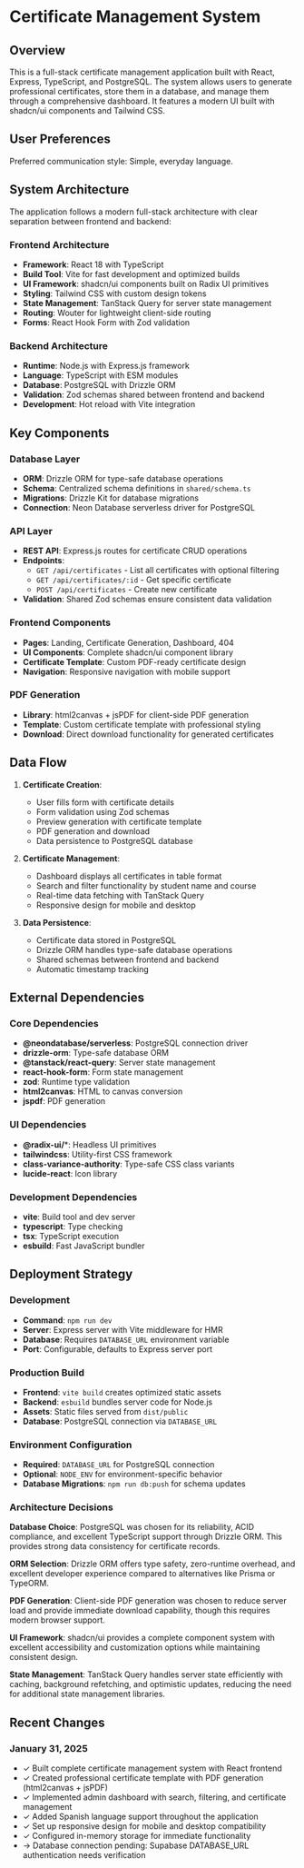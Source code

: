 # Certificate Management System

## Overview

This is a full-stack certificate management application built with React, Express, TypeScript, and PostgreSQL. The system allows users to generate professional certificates, store them in a database, and manage them through a comprehensive dashboard. It features a modern UI built with shadcn/ui components and Tailwind CSS.

## User Preferences

Preferred communication style: Simple, everyday language.

## System Architecture

The application follows a modern full-stack architecture with clear separation between frontend and backend:

### Frontend Architecture
- **Framework**: React 18 with TypeScript
- **Build Tool**: Vite for fast development and optimized builds
- **UI Framework**: shadcn/ui components built on Radix UI primitives
- **Styling**: Tailwind CSS with custom design tokens
- **State Management**: TanStack Query for server state management
- **Routing**: Wouter for lightweight client-side routing
- **Forms**: React Hook Form with Zod validation

### Backend Architecture
- **Runtime**: Node.js with Express.js framework
- **Language**: TypeScript with ESM modules
- **Database**: PostgreSQL with Drizzle ORM
- **Validation**: Zod schemas shared between frontend and backend
- **Development**: Hot reload with Vite integration

## Key Components

### Database Layer
- **ORM**: Drizzle ORM for type-safe database operations
- **Schema**: Centralized schema definitions in `shared/schema.ts`
- **Migrations**: Drizzle Kit for database migrations
- **Connection**: Neon Database serverless driver for PostgreSQL

### API Layer
- **REST API**: Express.js routes for certificate CRUD operations
- **Endpoints**:
  - `GET /api/certificates` - List all certificates with optional filtering
  - `GET /api/certificates/:id` - Get specific certificate
  - `POST /api/certificates` - Create new certificate
- **Validation**: Shared Zod schemas ensure consistent data validation

### Frontend Components
- **Pages**: Landing, Certificate Generation, Dashboard, 404
- **UI Components**: Complete shadcn/ui component library
- **Certificate Template**: Custom PDF-ready certificate design
- **Navigation**: Responsive navigation with mobile support

### PDF Generation
- **Library**: html2canvas + jsPDF for client-side PDF generation
- **Template**: Custom certificate template with professional styling
- **Download**: Direct download functionality for generated certificates

## Data Flow

1. **Certificate Creation**:
   - User fills form with certificate details
   - Form validation using Zod schemas
   - Preview generation with certificate template
   - PDF generation and download
   - Data persistence to PostgreSQL database

2. **Certificate Management**:
   - Dashboard displays all certificates in table format
   - Search and filter functionality by student name and course
   - Real-time data fetching with TanStack Query
   - Responsive design for mobile and desktop

3. **Data Persistence**:
   - Certificate data stored in PostgreSQL
   - Drizzle ORM handles type-safe database operations
   - Shared schemas between frontend and backend
   - Automatic timestamp tracking

## External Dependencies

### Core Dependencies
- **@neondatabase/serverless**: PostgreSQL connection driver
- **drizzle-orm**: Type-safe database ORM
- **@tanstack/react-query**: Server state management
- **react-hook-form**: Form state management
- **zod**: Runtime type validation
- **html2canvas**: HTML to canvas conversion
- **jspdf**: PDF generation

### UI Dependencies
- **@radix-ui/***: Headless UI primitives
- **tailwindcss**: Utility-first CSS framework
- **class-variance-authority**: Type-safe CSS class variants
- **lucide-react**: Icon library

### Development Dependencies
- **vite**: Build tool and dev server
- **typescript**: Type checking
- **tsx**: TypeScript execution
- **esbuild**: Fast JavaScript bundler

## Deployment Strategy

### Development
- **Command**: `npm run dev`
- **Server**: Express server with Vite middleware for HMR
- **Database**: Requires `DATABASE_URL` environment variable
- **Port**: Configurable, defaults to Express server port

### Production Build
- **Frontend**: `vite build` creates optimized static assets
- **Backend**: `esbuild` bundles server code for Node.js
- **Assets**: Static files served from `dist/public`
- **Database**: PostgreSQL connection via `DATABASE_URL`

### Environment Configuration
- **Required**: `DATABASE_URL` for PostgreSQL connection
- **Optional**: `NODE_ENV` for environment-specific behavior
- **Database Migrations**: `npm run db:push` for schema updates

### Architecture Decisions

**Database Choice**: PostgreSQL was chosen for its reliability, ACID compliance, and excellent TypeScript support through Drizzle ORM. This provides strong data consistency for certificate records.

**ORM Selection**: Drizzle ORM offers type safety, zero-runtime overhead, and excellent developer experience compared to alternatives like Prisma or TypeORM.

**PDF Generation**: Client-side PDF generation was chosen to reduce server load and provide immediate download capability, though this requires modern browser support.

**UI Framework**: shadcn/ui provides a complete component system with excellent accessibility and customization options while maintaining consistent design.

**State Management**: TanStack Query handles server state efficiently with caching, background refetching, and optimistic updates, reducing the need for additional state management libraries.

## Recent Changes

### January 31, 2025
- ✓ Built complete certificate management system with React frontend
- ✓ Created professional certificate template with PDF generation (html2canvas + jsPDF)
- ✓ Implemented admin dashboard with search, filtering, and certificate management
- ✓ Added Spanish language support throughout the application
- ✓ Set up responsive design for mobile and desktop compatibility
- ✓ Configured in-memory storage for immediate functionality
- → Database connection pending: Supabase DATABASE_URL authentication needs verification
